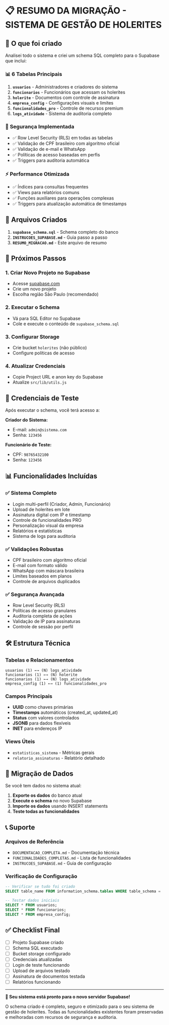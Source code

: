 # 📋 RESUMO DA MIGRAÇÃO - SISTEMA DE GESTÃO DE HOLERITES

## 🎯 O que foi criado

Analisei todo o sistema e criei um schema SQL completo para o Supabase que inclui:

### 📊 **6 Tabelas Principais**
1. **`usuarios`** - Administradores e criadores do sistema
2. **`funcionarios`** - Funcionários que acessam os holerites  
3. **`holerite`** - Documentos com controle de assinatura
4. **`empresa_config`** - Configurações visuais e limites
5. **`funcionalidades_pro`** - Controle de recursos premium
6. **`logs_atividade`** - Sistema de auditoria completo

### 🔐 **Segurança Implementada**
- ✅ Row Level Security (RLS) em todas as tabelas
- ✅ Validação de CPF brasileiro com algoritmo oficial
- ✅ Validação de e-mail e WhatsApp
- ✅ Políticas de acesso baseadas em perfis
- ✅ Triggers para auditoria automática

### ⚡ **Performance Otimizada**
- ✅ Índices para consultas frequentes
- ✅ Views para relatórios comuns
- ✅ Funções auxiliares para operações complexas
- ✅ Triggers para atualização automática de timestamps

## 📁 Arquivos Criados

1. **`supabase_schema.sql`** - Schema completo do banco
2. **`INSTRUCOES_SUPABASE.md`** - Guia passo a passo
3. **`RESUMO_MIGRACAO.md`** - Este arquivo de resumo

## 🚀 Próximos Passos

### 1. Criar Novo Projeto no Supabase
- Acesse [supabase.com](https://supabase.com)
- Crie um novo projeto
- Escolha região São Paulo (recomendado)

### 2. Executar o Schema
- Vá para SQL Editor no Supabase
- Cole e execute o conteúdo de `supabase_schema.sql`

### 3. Configurar Storage
- Crie bucket `holerites` (não público)
- Configure políticas de acesso

### 4. Atualizar Credenciais
- Copie Project URL e anon key do Supabase
- Atualize `src/lib/utils.js`

## 🔑 Credenciais de Teste

Após executar o schema, você terá acesso a:

**Criador do Sistema:**
- E-mail: `admin@sistema.com`
- Senha: `123456`

**Funcionário de Teste:**
- CPF: `98765432100`
- Senha: `123456`

## 📊 Funcionalidades Incluídas

### ✅ **Sistema Completo**
- Login multi-perfil (Criador, Admin, Funcionário)
- Upload de holerites em lote
- Assinatura digital com IP e timestamp
- Controle de funcionalidades PRO
- Personalização visual da empresa
- Relatórios e estatísticas
- Sistema de logs para auditoria

### ✅ **Validações Robustas**
- CPF brasileiro com algoritmo oficial
- E-mail com formato válido
- WhatsApp com máscara brasileira
- Limites baseados em planos
- Controle de arquivos duplicados

### ✅ **Segurança Avançada**
- Row Level Security (RLS)
- Políticas de acesso granulares
- Auditoria completa de ações
- Validação de IP para assinaturas
- Controle de sessão por perfil

## 🛠️ Estrutura Técnica

### **Tabelas e Relacionamentos**
```
usuarios (1) ←→ (N) logs_atividade
funcionarios (1) ←→ (N) holerite
funcionarios (1) ←→ (N) logs_atividade
empresa_config (1) ←→ (1) funcionalidades_pro
```

### **Campos Principais**
- **UUID** como chaves primárias
- **Timestamps** automáticos (created_at, updated_at)
- **Status** com valores controlados
- **JSONB** para dados flexíveis
- **INET** para endereços IP

### **Views Úteis**
- `estatisticas_sistema` - Métricas gerais
- `relatorio_assinaturas` - Relatório detalhado

## 🔄 Migração de Dados

Se você tem dados no sistema atual:

1. **Exporte os dados** do banco atual
2. **Execute o schema** no novo Supabase
3. **Importe os dados** usando INSERT statements
4. **Teste todas as funcionalidades**

## 📞 Suporte

### **Arquivos de Referência**
- `DOCUMENTACAO_COMPLETA.md` - Documentação técnica
- `FUNCIONALIDADES_COMPLETAS.md` - Lista de funcionalidades
- `INSTRUCOES_SUPABASE.md` - Guia de configuração

### **Verificação de Configuração**
```sql
-- Verificar se tudo foi criado
SELECT table_name FROM information_schema.tables WHERE table_schema = 'public';

-- Testar dados iniciais
SELECT * FROM usuarios;
SELECT * FROM funcionarios;
SELECT * FROM empresa_config;
```

## ✅ Checklist Final

- [ ] Projeto Supabase criado
- [ ] Schema SQL executado
- [ ] Bucket storage configurado
- [ ] Credenciais atualizadas
- [ ] Login de teste funcionando
- [ ] Upload de arquivos testado
- [ ] Assinatura de documentos testada
- [ ] Relatórios funcionando

---

**🎉 Seu sistema está pronto para o novo servidor Supabase!**

O schema criado é completo, seguro e otimizado para o seu sistema de gestão de holerites. Todas as funcionalidades existentes foram preservadas e melhoradas com recursos de segurança e auditoria. 